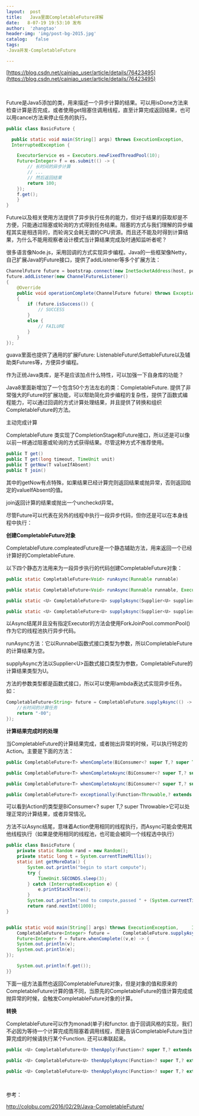 ```yaml
---
layout:  post
title:   Java里面CompletableFuture详解
date:   8-07-19 19:53:10 发布
author:  'zhangtao'
header-img: 'img/post-bg-2015.jpg'
catalog:   false
tags:
-Java并发-CompletableFuture

---
```


 [https://blog.csdn.net/cainiao_user/article/details/76423495](https://blog.csdn.net/cainiao_user/article/details/76423495)

&nbsp;

Future是Java5添加的类，用来描述一个异步计算的结果。可以用isDone方法来检查计算是否完成，或者使用get阻塞住调用线程，直至计算完成返回结果，也可以用cancel方法来停止任务的执行。

```java
public class BasicFuture {

  public static void main(String[] args) throws ExecutionException, 
  InterruptedException {

    ExecutorService es = Executors.newFixedThreadPool(10);
    Future<Integer> f = es.submit(() -> {
        // 长时间的异步计算
        // ...
        // 然后返回结果
        return 100;
    });
    f.get();
    }
}
```

Future以及相关使用方法提供了异步执行任务的能力，但对于结果的获取却是不方便，只能通过阻塞或轮询的方式得到任务结果。阻塞的方式与我们理解的异步编程其实是相违背的，而轮询又会耗无谓的CPU资源。而且还不能及时得到计算结果，为什么不能用观察者设计模式当计算结果完成及时通知监听者呢？

很多语言像Node.js，采用回调的方式实现异步编程。Java的一些框架像Netty，自己扩展Java的Future接口，提供了addListener等多个扩展方法：

```java
ChannelFuture future = bootstrap.connect(new InetSocketAddress(host, port));
future.addListener(new ChannelFutureListener()
{
    @Override
    public void operationComplete(ChannelFuture future) throws Exception
    {
        if (future.isSuccess()) {
            // SUCCESS
        }
        else {
            // FAILURE
        }
    }
});
```

guava里面也提供了通用的扩展Future: ListenableFuture\SettableFuture以及辅助类Futures等，方便异步编程。

作为正统Java类库，是不是应该加点什么特性，可以加强一下自身库的功能？

Java8里面新增加了一个包含50个方法左右的类：CompletableFuture. 提供了非常强大的Future的扩展功能，可以帮助简化异步编程的复杂性，提供了函数式编程能力，可以通过回调的方式计算处理结果，并且提供了转换和组织CompletableFuture的方法。

主动完成计算

CompletableFuture 类实现了CompletionStage和Future接口，所以还是可以像以前一样通过阻塞或轮询的方式获得结果。尽管这种方式不推荐使用。

```java
public T get()
public T get(long timeout, TimeUnit unit)
public T getNow(T valueIfAbsent)
public T join()
```

其中的getNow有点特殊，如果结果已经计算完则返回结果或抛异常，否则返回给定的valueIfAbsent的值。

join返回计算的结果或抛出一个uncheckd异常。 &nbsp;

尽管Future可以代表在另外的线程中执行一段异步代码，但你还是可以在本身线程中执行：

**创建CompletableFuture对象**

CompletableFuture.compleatedFuture是一个静态辅助方法，用来返回一个已经计算好的CompletableFuture.

以下四个静态方法用来为一段异步执行的代码创建CompletableFuture对象：

```java
public static CompletableFuture<Void> runAsync(Runnable runnable)

public static CompletableFuture<Void> runAsync(Runnable runnable, Executor executor)

public static <U> CompletableFuture<U> supplyAsync(Supplier<U> supplier)

public static <U> CompletableFuture<U> supplyAsync(Supplier<U> supplier, Executor executor)
```

以Async结尾并且没有指定Executor的方法会使用ForkJoinPool.commonPool() 作为它的线程池执行异步代码。

runAsync方法：它以Runnabel函数式接口类型为参数，所以CompletableFuture的计算结果为空。

supplyAsync方法以Supplier&lt;U&gt;函数式接口类型为参数，CompletableFuture的计算结果类型为U。

方法的参数类型都是函数式接口，所以可以使用lambda表达式实现异步任务。如：

```java
CompletableFuture<String> future = CompletableFuture.supplyAsync(() -> {
    //长时间的计算任务
    return "·00";
});
```

**计算结果完成时的处理**

当CompletableFuture的计算结果完成，或者抛出异常的时候，可以执行特定的Action。主要是下面的方法：

```java
public CompletableFuture<T> whenComplete(BiConsumer<? super T,? super Throwable> action)

public CompletableFuture<T> whenCompleteAsync(BiConsumer<? super T,? super Throwable> action)

public CompletableFuture<T> whenCompleteAsync(BiConsumer<? super T,? super Throwable> action, Executor executor)

public CompletableFuture<T> exceptionally(Function<Throwable,? extends T> fn)
```

可以看到Action的类型是BiConsumer&lt;? super T,? super Throwable&gt;它可以处理正常的计算结果，或者异常情况。

方法不以Async结尾，意味着Action使用相同的线程执行，而Async可能会使用其他线程执行（如果是使用相同的线程池，也可能会被同一个线程选中执行）

```java
public class BasicFuture {
    private static Random rand = new Random();
    private static long t = System.currentTimeMillis();
    static int getMoreData() {
        System.out.println("begin to start compute");
        try {
            TimeUnit.SECONDS.sleep(3);
        } catch (InterruptedException e) {
            e.printStackTrace();
        }
        System.out.println("end to compute,passed " + (System.currentTimeMillis()-t));
        return rand.nextInt(1000);
}


public static void main(String[] args) throws ExecutionException,     InterruptedException {
    CompletableFuture<Integer> future =     CompletableFuture.supplyAsync(BasicFuture::getMoreData);
    Future<Integer> f = future.whenComplete((v,e) -> {
    System.out.println(v);
    System.out.println(e);
});

    System.out.println(f.get());
}}
```

 下面一组方法虽然也返回CompletableFuture对象，但是对象的值和原来的CompletableFuture计算的值不同，当原先的CompletableFuture的值计算完成或抛异常的时候，会触发CompletableFuture对象的计算。

**转换**

CompletableFuture可以作为monad(单子)和functor. 由于回调风格的实现，我们不必因为等待一个计算完成而阻塞着调用线程，而是告诉CompletableFuture当计算完成的时候请执行某个Function. 还可以串联起来。

```java
public <U> CompletableFuture<U> thenApply(Function<? super T,? extends U> fn)

public <U> CompletableFuture<U> thenApplyAsync(Function<? super T,? extends U> fn)

public <U> CompletableFuture<U> thenApplyAsync(Function<? super T,? extends U> fn, Executor executor)
```

&nbsp;

参考：

http://colobu.com/2016/02/29/Java-CompletableFuture/

